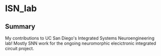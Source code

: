 # ISN_lab

## Summary

My contributions to UC San Diego's Integrated Systems Neuroengineering lab! Mostly SNN work for the ongoing neuromorphic elecictronic integrated circuit project.
